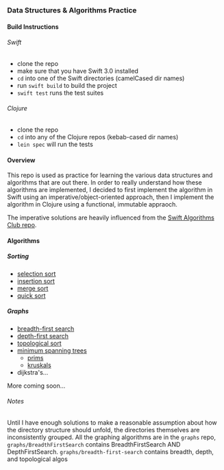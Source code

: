 ### Data Structures & Algorithms Practice

#### Build Instructions
###### Swift
  - clone the repo
  - make sure that you have Swift 3.0 installed
  - `cd` into one of the Swift directories (camelCased dir names)
  - run `swift build` to build the project
  - `swift test` runs the test suites

###### Clojure
  - clone the repo
  - `cd` into any of the Clojure repos (kebab-cased dir names)
  - `lein spec` will run the tests

#### Overview
This repo is used as practice for learning the various data structures and algorithms that are out there.
In order to really understand how these algorithms are implemented, I decided to first implement the
algorithm in Swift using an imperative/object-oriented approach, then I implement the algorithm
in Clojure using a functional, immutable appraoch.

The imperative solutions are heavily influenced from the [Swift Algorithms Club repo](https://github.com/raywenderlich/swift-algorithm-club).

#### Algorithms
##### Sorting
 - [selection sort](https://en.wikipedia.org/wiki/Selection_sort)
 - [insertion sort](https://en.wikipedia.org/wiki/Insertion_sort)
 - [merge sort](https://en.wikipedia.org/wiki/Merge_sort)
 - [quick sort](https://en.wikipedia.org/wiki/Quicksort)

##### Graphs
  - [breadth-first search](https://en.wikipedia.org/wiki/Breadth-first_search)
  - [depth-first search](https://en.wikipedia.org/wiki/Depth-first_search)
  - [topological sort](https://en.wikipedia.org/wiki/Topological_sorting)
  - [minimum spanning trees](https://en.wikipedia.org/wiki/Minimum_spanning_tree)
    - [prims](https://en.wikipedia.org/wiki/Prim%27s_algorithm)
    - [kruskals](https://en.wikipedia.org/wiki/Kruskal%27s_algorithm)
  - dijkstra's...

More coming soon...

###### Notes
Until I have enough solutions to make a reasonable assumption about how the directory structure should unfold, the directories themselves are inconsistently grouped. All the graphing algorithms are in the `graphs` repo, `graphs/BreadthFirstSearch` contains BreadthFirstSearch AND DepthFirstSearch.
`graphs/breadth-first-search` contains breadth, depth, and topological algos
